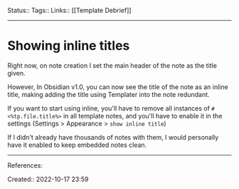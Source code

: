 Status:: 
Tags:: 
Links:: [[Template Debrief]]
___
# Showing inline titles
Right now, on note creation I set the main header of the note as the title given.

However, In Obsidian v1.0, you can now see the title of the note as an inline title, making adding the title using Templater into the note redundant.

If you want to start using inline, you'll have to remove all instances of `# <%tp.file.title%>` in all template notes, and you'll have to enable it in the settings (Settings > Appearance > `show inline title`)

If I didn't already have thousands of notes with them, I would personally have it enabled to keep embedded notes clean.

___
References:

Created:: 2022-10-17 23:59